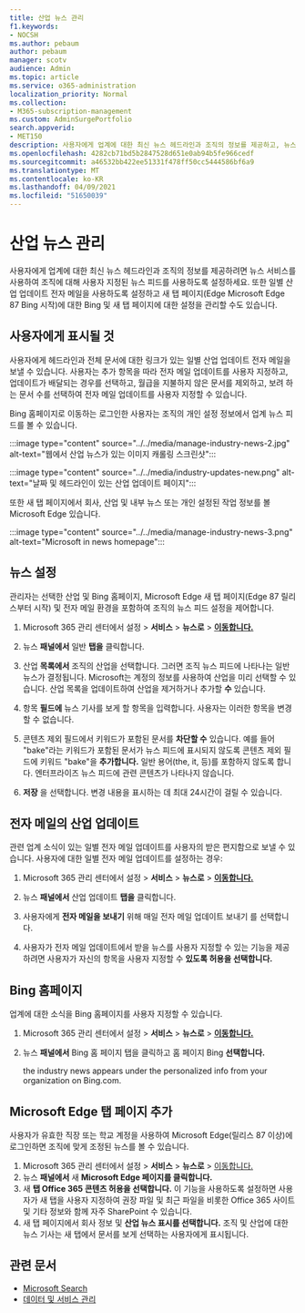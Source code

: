 ```yaml
---
title: 산업 뉴스 관리
f1.keywords:
- NOCSH
ms.author: pebaum
author: pebaum
manager: scotv
audience: Admin
ms.topic: article
ms.service: o365-administration
localization_priority: Normal
ms.collection:
- M365-subscription-management
ms.custom: AdminSurgePortfolio
search.appverid:
- MET150
description: 사용자에게 업계에 대한 최신 뉴스 헤드라인과 조직의 정보를 제공하고, 뉴스 서비스를 사용하여 조직에 대해 사용자 지정된 뉴스 피드를 사용하도록 설정할 수 있습니다.
ms.openlocfilehash: 4282cb71bd5b2847528d651e0ab94b5fe966cedf
ms.sourcegitcommit: a46532bb422ee51331f478ff50cc5444586bf6a9
ms.translationtype: MT
ms.contentlocale: ko-KR
ms.lasthandoff: 04/09/2021
ms.locfileid: "51650039"
---
```

# <a name="manage-industry-news"></a>산업 뉴스 관리

사용자에게 업계에 대한 최신 뉴스 헤드라인과 조직의 정보를 제공하려면 뉴스 서비스를 사용하여 조직에 대해 사용자 지정된 뉴스 피드를 사용하도록 설정하세요. 또한 일별 산업 업데이트 전자 메일을 사용하도록 설정하고 새 탭 페이지(Edge Microsoft Edge 87 Bing 시작)에 대한 Bing 및 새 탭 페이지에 대한 설정을 관리할 수도 있습니다. 

## <a name="what-your-users-will-see"></a>사용자에게 표시될 것

사용자에게 헤드라인과 전체 문서에 대한 링크가 있는 일별 산업 업데이트 전자 메일을 보낼 수 있습니다. 사용자는 추가 항목을 따라 전자 메일 업데이트를 사용자 지정하고, 업데이트가 배달되는 경우를 선택하고, 월급을 지불하지 않은 문서를 제외하고, 보려 하는 문서 수를 선택하여 전자 메일 업데이트를 사용자 지정할 수 있습니다. 
 
Bing 홈페이지로 이동하는 로그인한 사용자는 조직의 개인 설정 정보에서 업계 뉴스 피드를 볼 수 있습니다. 
 
:::image type="content" source="../../media/manage-industry-news-2.jpg" alt-text="웹에서 산업 뉴스가 있는 이미지 캐롤링 스크린샷":::

:::image type="content" source="../../media/industry-updates-new.png" alt-text="날짜 및 헤드라인이 있는 산업 업데이트 페이지":::

또한 새 탭 페이지에서 회사, 산업 및 내부 뉴스 또는 개인 설정된 작업 정보를 볼 Microsoft Edge 있습니다. 

:::image type="content" source="../../media/manage-industry-news-3.png" alt-text="Microsoft in news homepage":::

## <a name="news-settings"></a>뉴스 설정

관리자는 선택한 산업 및 Bing 홈페이지, Microsoft Edge 새 탭 페이지(Edge 87 릴리스부터 시작) 및 전자 메일 환경을 포함하여 조직의 뉴스 피드 설정을 제어합니다. 

1. Microsoft 365 관리 센터에서 설정   >  **서비스**  >  **뉴스로**  >  [**이동합니다.**](https://admin.microsoft.com/adminportal/home?#/Settings/Services/:/Settings/L1/BingNews) 

1. 뉴스 **패널에서** 일반 **탭을** 클릭합니다.

1. 산업 **목록에서** 조직의 산업을 선택합니다. 그러면 조직 뉴스 피드에 나타나는 일반 뉴스가 결정됩니다. Microsoft는 계정의 정보를 사용하여 산업을 미리 선택할 수 있습니다. 산업 목록을 업데이트하여 산업을 제거하거나 추가할 **수** 있습니다. 

1. 항목 **필드에** 뉴스 기사를 보게 할 항목을 입력합니다. 사용자는 이러한 항목을 변경할 수 없습니다. 

1. 콘텐츠 제외 필드에서 키워드가 포함된 문서를 **차단할 수** 있습니다. 예를 들어 "bake"라는 키워드가 포함된 문서가 뉴스 피드에 표시되지 않도록 콘텐츠 제외 필드에 키워드 "bake"을 **추가합니다.** 일반 용어(the, it, 등)를 포함하지 않도록 합니다. 엔터프라이즈 뉴스 피드에 관련 콘텐츠가 나타나지 않습니다. 

1. **저장** 을 선택합니다. 변경 내용을 표시하는 데 최대 24시간이 걸릴 수 있습니다. 

## <a name="industry-updates-in-email"></a>전자 메일의 산업 업데이트 

관련 업계 소식이 있는 일별 전자 메일 업데이트를 사용자의 받은 편지함으로 보낼 수 있습니다. 사용자에 대한 일별 전자 메일 업데이트를 설정하는 경우: 

1. Microsoft 365 관리 센터에서 설정   >  **서비스**  >  **뉴스로**  >  [**이동합니다.**](https://admin.microsoft.com/adminportal/home?#/Settings/Services/:/Settings/L1/BingNews) 

1. 뉴스 **패널에서** 산업 업데이트 **탭을** 클릭합니다. 

1. 사용자에게 **전자 메일을 보내기** 위해 매일 전자 메일 업데이트 보내기 를 선택합니다. 

1. 사용자가 전자 메일 업데이트에서 받을 뉴스를 사용자 지정할 수 있는 기능을 제공하려면 사용자가 자신의 항목을 사용자 지정할 수 **있도록 허용을 선택합니다.** 

## <a name="bing-homepage"></a>Bing 홈페이지

업계에 대한 소식을 Bing 홈페이지를 사용자 지정할 수 있습니다. 

1. Microsoft 365 관리 센터에서 설정   >  **서비스**  >  **뉴스로**  >  [**이동합니다.**](https://admin.microsoft.com/adminportal/home?#/Settings/Services/:/Settings/L1/BingNews) 

1. 뉴스 **패널에서** Bing  홈 페이지 탭을 클릭하고 홈 페이지 Bing **선택합니다.** 

    the industry news appears under the personalized info from your organization on Bing.com. 

## <a name="microsoft-edge-new-tab-page"></a>Microsoft Edge 탭 페이지 추가 
사용자가 유효한 직장 또는 학교 계정을 사용하여 Microsoft Edge(릴리스 87 이상)에 로그인하면 조직에 맞게 조정된 뉴스를 볼 수 있습니다.

1. Microsoft 365 관리 센터에서 설정   >  **서비스**  >  **뉴스로**  >  [이동합니다.](https://admin.microsoft.com/adminportal/home?#/Settings/Services/:/Settings/L1/BingNews)
2. 뉴스 **패널에서** 새 **Microsoft Edge 페이지를 클릭합니다.**
3. 새 **탭 Office 365 콘텐츠 허용을 선택합니다.** 이 기능을 사용하도록 설정하면 사용자가 새 탭을 사용자 지정하여 권장 파일 및 최근 파일을 비롯한 Office 365 사이트 및 기타 정보와 함께 자주 SharePoint 수 있습니다.
4. 새 탭 페이지에서 회사 정보 및 **산업 뉴스 표시를 선택합니다.** 조직 및 산업에 대한 뉴스 기사는 새 탭에서 문서를 보게 선택하는 사용자에게 표시됩니다.

## <a name="related-articles"></a>관련 문서

- [Microsoft Search](/microsoftsearch/)
- [데이터 및 서비스 관리](./index.yml)